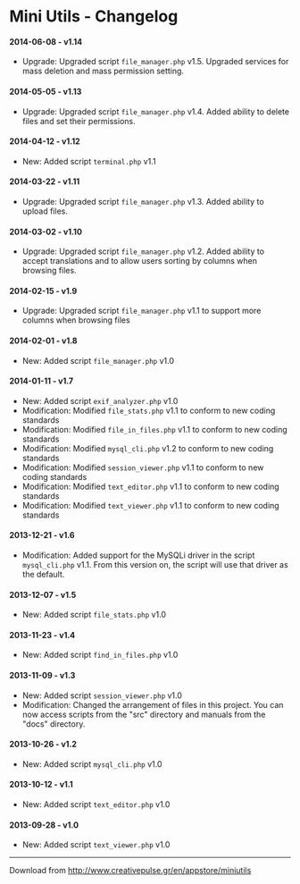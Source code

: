 Mini Utils - Changelog
======================

#### 2014-06-08 - v1.14 ####
* Upgrade: Upgraded script `file_manager.php` v1.5. Upgraded services for mass deletion and mass permission setting.

#### 2014-05-05 - v1.13 ####
* Upgrade: Upgraded script `file_manager.php` v1.4. Added ability to delete files and set their permissions.

#### 2014-04-12 - v1.12 ####
* New: Added script `terminal.php` v1.1

#### 2014-03-22 - v1.11 ####
* Upgrade: Upgraded script `file_manager.php` v1.3. Added ability to upload files.

#### 2014-03-02 - v1.10 ####
* Upgrade: Upgraded script `file_manager.php` v1.2. Added ability to accept translations and to allow users sorting by columns when browsing files.

#### 2014-02-15 - v1.9 ####
* Upgrade: Upgraded script `file_manager.php` v1.1 to support more columns when browsing files

#### 2014-02-01 - v1.8 ####
* New: Added script `file_manager.php` v1.0

#### 2014-01-11 - v1.7 ####
* New: Added script `exif_analyzer.php` v1.0
* Modification: Modified `file_stats.php` v1.1 to conform to new coding standards
* Modification: Modified `file_in_files.php` v1.1 to conform to new coding standards
* Modification: Modified `mysql_cli.php` v1.2 to conform to new coding standards
* Modification: Modified `session_viewer.php` v1.1 to conform to new coding standards
* Modification: Modified `text_editor.php` v1.1 to conform to new coding standards
* Modification: Modified `text_viewer.php` v1.1 to conform to new coding standards

#### 2013-12-21 - v1.6 ####
* Modification: Added support for the MySQLi driver in the script `mysql_cli.php` v1.1. From this version on, the script will use that driver as the default.

#### 2013-12-07 - v1.5 ####
* New: Added script `file_stats.php` v1.0

#### 2013-11-23 - v1.4 ####
* New: Added script `find_in_files.php` v1.0

#### 2013-11-09 - v1.3 ####
* New: Added script `session_viewer.php` v1.0
* Modification: Changed the arrangement of files in this project. You can now access scripts from the "src" directory and manuals from the "docs" directory.

#### 2013-10-26 - v1.2 ####
* New: Added script `mysql_cli.php` v1.0

#### 2013-10-12 - v1.1 ####
* New: Added script `text_editor.php` v1.0

#### 2013-09-28 - v1.0 ####
* New: Added script `text_viewer.php` v1.0

***

Download from http://www.creativepulse.gr/en/appstore/miniutils
